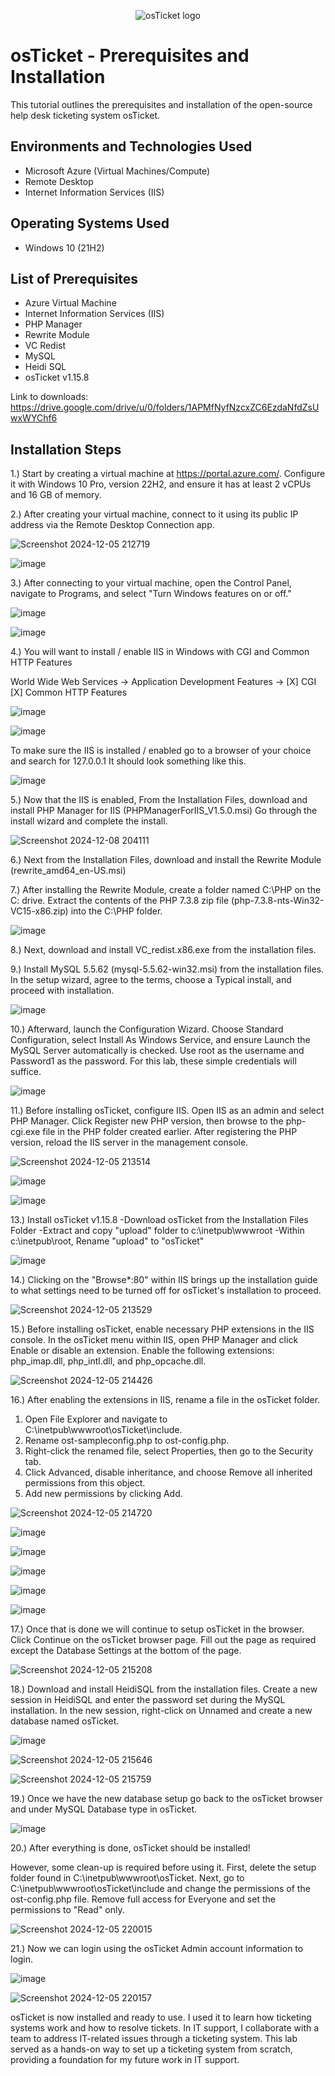 <p align="center">
<img src="https://i.imgur.com/Clzj7Xs.png" alt="osTicket logo"/>
</p>

<h1>osTicket - Prerequisites and Installation</h1>
This tutorial outlines the prerequisites and installation of the open-source help desk ticketing system osTicket.<br />


<h2>Environments and Technologies Used</h2>

- Microsoft Azure (Virtual Machines/Compute)
- Remote Desktop
- Internet Information Services (IIS)

<h2>Operating Systems Used </h2>

- Windows 10</b> (21H2)

<h2>List of Prerequisites</h2>

- Azure Virtual Machine
- Internet Information Services (IIS)
- PHP Manager
- Rewrite Module
- VC Redist
- MySQL
- Heidi SQL
- osTicket v1.15.8

Link to downloads: https://drive.google.com/drive/u/0/folders/1APMfNyfNzcxZC6EzdaNfdZsUwxWYChf6

<h2>Installation Steps</h2>

1.) Start by creating a virtual machine at https://portal.azure.com/. Configure it with Windows 10 Pro, version 22H2, and ensure it has at least 2 vCPUs and 16 GB of memory.

2.) After creating your virtual machine, connect to it using its public IP address via the Remote Desktop Connection app.

![Screenshot 2024-12-05 212719](https://github.com/user-attachments/assets/f6b3006f-65f8-47db-905b-a2f42591621c)

![image](https://github.com/user-attachments/assets/2f24d8a9-c3d6-49cf-987c-8b059d9ea0bb)

3.) After connecting to your virtual machine, open the Control Panel, navigate to Programs, and select "Turn Windows features on or off."
  
![image](https://github.com/user-attachments/assets/0add3ffd-3182-4b48-acf8-b2e04f366e2b)


![image](https://github.com/user-attachments/assets/e18c877d-e900-4536-881b-81b2b58397d4)

4.) You will want to install / enable IIS in Windows with CGI and Common HTTP Features

World Wide Web Services -> Application Development Features -> [X] CGI [X] Common HTTP Features

![image](https://github.com/user-attachments/assets/d8d7567e-69f2-4ae7-a546-0e22622f6a4f)

![image](https://github.com/user-attachments/assets/e7905e44-c852-401e-b451-ab602357471e)

To make sure the IIS is installed / enabled go to a browser of your choice and search for 127.0.0.1 It should look something like this.

![image](https://github.com/user-attachments/assets/4c1a42fe-3b22-44f8-8820-f8956b35510c)

5.) Now that the IIS is enabled, From the Installation Files, download and install PHP Manager for IIS (PHPManagerForIIS_V1.5.0.msi) Go through the install wizard and complete the install.

![Screenshot 2024-12-08 204111](https://github.com/user-attachments/assets/afa4c638-3fc4-4968-8d2c-4f0c4e836c44)

6.) Next from the Installation Files, download and install the Rewrite Module (rewrite_amd64_en-US.msi)


7.) After installing the Rewrite Module, create a folder named C:\PHP on the C: drive. Extract the contents of the PHP 7.3.8 zip file (php-7.3.8-nts-Win32-VC15-x86.zip) into the C:\PHP folder.

![image](https://github.com/user-attachments/assets/8918e59b-d847-4d6d-aed3-cefcca5f7aed)

8.) Next, download and install VC_redist.x86.exe from the installation files.

9.) Install MySQL 5.5.62 (mysql-5.5.62-win32.msi) from the installation files. In the setup wizard, agree to the terms, choose a Typical install, and proceed with installation.

![image](https://github.com/user-attachments/assets/70dff20b-46f3-48fb-a6e6-92c12138bdfc)

10.) Afterward, launch the Configuration Wizard. Choose Standard Configuration, select Install As Windows Service, and ensure Launch the MySQL Server automatically is checked. Use root as the username and Password1 as the password. For this lab, these simple credentials will suffice.

![image](https://github.com/user-attachments/assets/a9c2e3bc-65c8-4189-8e4b-31edc1af1a98)


11.) Before installing osTicket, configure IIS. Open IIS as an admin and select PHP Manager. Click Register new PHP version, then browse to the php-cgi.exe file in the PHP folder created earlier. After registering the PHP version, reload the IIS server in the management console.

![Screenshot 2024-12-05 213514](https://github.com/user-attachments/assets/d77cb9d3-edfb-4dae-b49f-b312e5e4cf1a)

![image](https://github.com/user-attachments/assets/1b860946-1dd9-4a3a-ba55-f7f55960649e)

![image](https://github.com/user-attachments/assets/d82bcc49-17dd-42c8-b6c1-45708115f2ae)

13.) Install osTicket v1.15.8 -Download osTicket from the Installation Files Folder -Extract and copy "upload" folder to c:\inetpub\wwwroot -Within c:\inetpub\root, Rename "upload" to "osTicket"

![image](https://github.com/user-attachments/assets/7a9c3f1e-95bb-44ac-aac8-034b17aad01e)

14.) Clicking on the "Browse*:80" within IIS brings up the installation guide to what settings need to be turned off for osTicket's installation to proceed.

![Screenshot 2024-12-05 213529](https://github.com/user-attachments/assets/f026139d-eadb-480c-afc1-b616f65b1b3e)

15.) Before installing osTicket, enable necessary PHP extensions in the IIS console. In the osTicket menu within IIS, open PHP Manager and click Enable or disable an extension. Enable the following extensions: php_imap.dll, php_intl.dll, and php_opcache.dll.

![Screenshot 2024-12-05 214426](https://github.com/user-attachments/assets/5693d9f6-154a-484c-839c-59e9eeec0706)

16.) After enabling the extensions in IIS, rename a file in the osTicket folder.

1. Open File Explorer and navigate to C:\inetpub\wwwroot\osTicket\include.
2. Rename ost-sampleconfig.php to ost-config.php.
3. Right-click the renamed file, select Properties, then go to the Security tab.
4. Click Advanced, disable inheritance, and choose Remove all inherited permissions from this object.
5. Add new permissions by clicking Add.

![Screenshot 2024-12-05 214720](https://github.com/user-attachments/assets/2661b3ec-fe92-40e8-9a93-5549cda85c6f)

![image](https://github.com/user-attachments/assets/00c419bc-37c5-4fab-9a39-15b0c62cacdd)

![image](https://github.com/user-attachments/assets/d94264ca-11ee-404d-8f60-a0cce4db09fa)

![image](https://github.com/user-attachments/assets/702b2007-b15b-48dc-952f-629c2a7ee76b)

![image](https://github.com/user-attachments/assets/34515a18-c26f-4379-a576-8a3dd032cd9a)

![image](https://github.com/user-attachments/assets/9492b7aa-82bb-4111-b36c-9b730762cb52)

17.) Once that is done we will continue to setup osTicket in the browser. Click Continue on the osTicket browser page. Fill out the page as required except the Database Settings at the bottom of the page.

![Screenshot 2024-12-05 215208](https://github.com/user-attachments/assets/20c7aa95-4090-4615-98d9-bb87439b6aa8)

18.) Download and install HeidiSQL from the installation files. Create a new session in HeidiSQL and enter the password set during the MySQL installation. In the new session, right-click on Unnamed and create a new database named osTicket.

![image](https://github.com/user-attachments/assets/676e058e-402a-4784-bc50-21bd0e9f324a)

![Screenshot 2024-12-05 215646](https://github.com/user-attachments/assets/055e2134-ea19-4e6b-9728-6c1668bc2ee1)

![Screenshot 2024-12-05 215759](https://github.com/user-attachments/assets/1c9c61bf-d569-43cf-9dbb-ee281be5a949)

19.) Once we have the new database setup go back to the osTicket browser and under MySQL Database type in osTicket.

![image](https://github.com/user-attachments/assets/9a2b9171-08d3-40b4-80d8-7fd1bf5b59ce)

20.) After everything is done, osTicket should be installed! 

However, some clean-up is required before using it. First, delete the setup folder found in C:\inetpub\wwwroot\osTicket. Next, go to C:\inetpub\wwwroot\osTicket\include and change the permissions of the ost-config.php file. Remove full access for Everyone and set the permissions to "Read" only.

![Screenshot 2024-12-05 220015](https://github.com/user-attachments/assets/eaba12b6-bc97-4920-b038-7979d9a3b41e)

21.) Now we can login using the osTicket Admin account information to login.

![image](https://github.com/user-attachments/assets/fb48d628-ea85-4d7d-b251-2a942e7c344a)

![Screenshot 2024-12-05 220157](https://github.com/user-attachments/assets/514f966c-c519-48d1-b9c0-e7c1fd9624ea)

</p>
<p>
osTicket is now installed and ready to use. I used it to learn how ticketing systems work and how to resolve tickets. In IT support, I collaborate with a team to address IT-related issues through a ticketing system. This lab served as a hands-on way to set up a ticketing system from scratch, providing a foundation for my future work in IT support.
</p>
<br />

